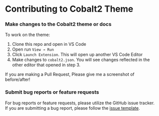 # Contributing to Cobalt2 Theme

### Make changes to the Cobalt2 theme or docs

To work on the theme:

1. Clone this repo and open in VS Code
2. Open run `View → Run`
3. Click `Launch Extension`. This will open up another VS Code Editor
4. Make changes to `cobalt2.json`. You will see changes reflected in the other editor that opened in step 3.

If you are making a Pull Request, Please give me a screenshot of before/after!

### Submit bug reports or feature requests

For bug reports or feature requests, please utilize the GitHub issue tracker.<br>
If you are submitting a bug report, please follow the [issue template](https://github.com/wesbos/cobalt2-vscode/issues/new).